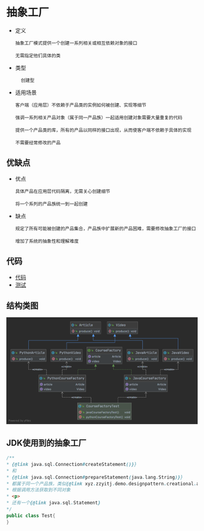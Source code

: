 # 抽象工厂

- 定义

      抽象工厂模式提供一个创建一系列相关或相互依赖对象的接口
      
      无需指定他们具体的类
      
- 类型

        创建型

- 适用场景

      客户端（应用层）不依赖于产品类的实例如何被创建、实现等细节
      
      强调一系列相关产品对象（属于同一产品族）一起适用创建对象需要大量重复的代码
      
      提供一个产品类的库，所有的产品以同样的接口出现，从而使客户端不依赖于具体的实现
      
      不需要经常修改的产品
         
## 优缺点

- 优点

      具体产品在应用层代码隔离，无需关心创建细节
      
      将一个系列的产品族统一到一起创建

- 缺点

      规定了所有可能被创建的产品集合，产品族中扩展新的产品困难，需要修改抽象工厂的接口
      
      增加了系统的抽象性和理解难度

## 代码

- [代码](../../../src/main/java/xyz/zzyitj/demo/designpattern/creational/abstractfactory)
- [测试](../../../src/test/java/xyz/zzyitj/demo/designpattern/creational/abstractfactory/CourseFactoryTest.java)

## 结构类图
![AbstractFactory](../../../其他/designpattern/creational/AbstractFactory.png)


## JDK使用到的抽象工厂

```java
/**
* {@link java.sql.Connection#createStatement()}}
* 和
* {@link java.sql.Connection#prepareStatement(java.lang.String)}}
* 都属于同一个产品族，类似{@link xyz.zzyitj.demo.designpattern.creational.abstractfactory.CourseFactory}
* 根据调用方法获取到不同对象
* <p>
* 还有一个{@link java.sql.Statement}
*/
public class Test{
}
```
